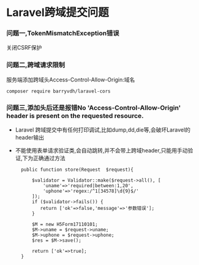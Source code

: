 # Laravel跨域提交问题


### 问题一,TokenMismatchException错误

关闭CSRF保护


### 问题二,跨域请求限制

服务端添加跨域头Access-Control-Allow-Origin:域名

    composer require barryvdh/laravel-cors

### 问题三,添加头后还是报错No 'Access-Control-Allow-Origin' header is present on the requested resource.

- Laravel 跨域提交中有任何打印调试,比如dump,dd,die等,会破坏Laravel的header输出
- 不能使用表单请求验证类,会自动跳转,并不会带上跨域header,只能用手动验证,下为正确通过方法


    
    	public function store(Request  $request){

			$validator = Validator::make($request->all(), [
				'uname'=>'required|between:1,20',
				'uphone'=>'regex:/^1[34578]\d{9}$/'
			]);
			if ($validator->fails()) {
			   return ['ok'=>false,'message'=>'参数错误'];
			}
	
			$M = new H5Form17110101;
			$M->uname = $request->uname;
			$M->uphone = $request->uphone;
			$res = $M->save();
			
			return ['ok'=>true];
		}